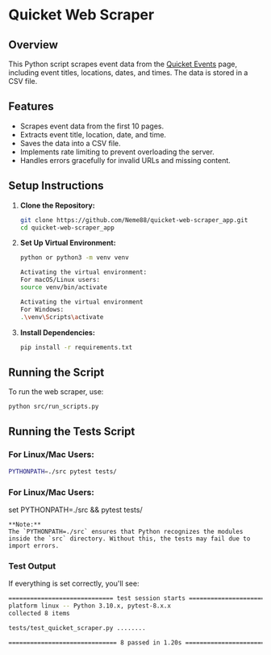 # Quicket Web Scraper

## Overview
This Python script scrapes event data from the [Quicket Events](https://www.quicket.co.za/events/) page, including event titles, locations, dates, and times. The data is stored in a CSV file.

## Features
- Scrapes event data from the first 10 pages.
- Extracts event title, location, date, and time.
- Saves the data into a CSV file.
- Implements rate limiting to prevent overloading the server.
- Handles errors gracefully for invalid URLs and missing content.

## Setup Instructions

1. **Clone the Repository:**
    ```bash
    git clone https://github.com/Neme88/quicket-web-scraper_app.git
    cd quicket-web-scraper_app
    ```

2. **Set Up Virtual Environment:**
    ```bash
    python or python3 -m venv venv
    
    Activating the virtual environment: 
    For macOS/Linux users:
    source venv/bin/activate 
    
    Activating the virtual environment
    For Windows: 
    .\venv\Scripts\activate
    ```

3. **Install Dependencies:**
    ```bash
    pip install -r requirements.txt
    ```

## Running the Script

To run the web scraper, use:
```bash
python src/run_scripts.py
```
## Running the Tests Script

### For Linux/Mac Users:
```bash
PYTHONPATH=./src pytest tests/
```

### For Linux/Mac Users:
set PYTHONPATH=./src && pytest tests/
```
**Note:**
The `PYTHONPATH=./src` ensures that Python recognizes the modules inside the `src` directory. Without this, the tests may fail due to import errors.
```
### Test Output
If everything is set correctly, you'll see:
```bash
============================= test session starts =============================
platform linux -- Python 3.10.x, pytest-8.x.x
collected 8 items

tests/test_quicket_scraper.py ........                                      [100%]

============================== 8 passed in 1.20s =============================
```
